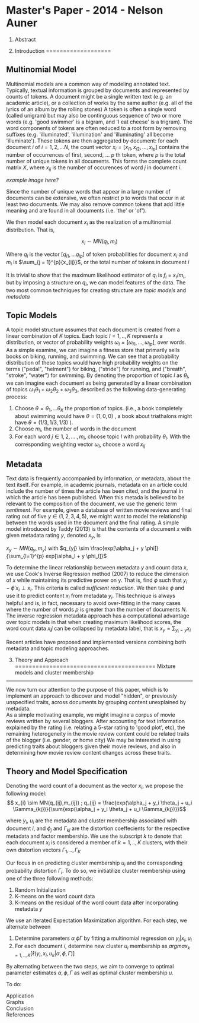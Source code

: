 Master's Paper - 2014 - Nelson Auner
===========================

1. Abstract

2. Introduction
===================

Multinomial Model
------------------

Multinomial models are a common way of modeling annotated text. 
Typically, textual information is grouped by documents and represented by counts of tokens. A document might be a single written text (e.g. an academic article), or a collection of works by the same author (e.g. all of the lyrics of an album by the rolling stones)
A token is often a single word (called unigram) but may also be continguous sequence of two or more words (e.g. 'good swimmer' is a bigram, and 'I eat cheese' is a trigram).
The word components of tokens are often reduced to a root form by removing suffixes (e.g. 'illuminated', 'illumination' and 'illuminating' all become 'illuminate').
These tokens are then aggregated by document: for each document $i$ of $i = 1,2,...N$, the count vector $x_i = [x_{i1}, x_{i2}, ... , x_{ip}]$ contains the number of occurrences of first, second, ... $p$ th token, where $p$ is the total number of unique tokens in all documents. 
This forms the complete count matrix $X$, where $x_{ij}$ is the number of occurences of word $j$ in document $i$.

*example image here?*

Since the number of unique words that appear in a large number of documents can be extensive, we often restrict $p$ to words that occur in at least two documents. 
We may also remove common tokens that add little meaning and are found in all documents (i.e. 'the' or 'of').

We then model each document $x_i$ as the realization of a multinomial distribution. That is, 

$$ x_{i} \sim MN(q_i,m_i) $$

Where $q_i$ is the vector $[q_{i1}, \dots q_{ip}]$ of token probabilities for document $x_i$ and $m_i$ is  $\sum_{j = 1}^{p}{x_{ij}}$, or the total number of tokens in document $i$

It is trivial to show that the maximum likelihood estimator of $q_i$ is $f_i$ = $x_i / m_i$, but by imposing a structure on $q_i$, we can model features of the data. 
The two most common techniques for creating structure are *topic models* and  *metadata*

Topic Models
--------------
A topic model structure assumes that each document is created from a linear combination of $K$ topics. Each topic $l = 1,..,K$ represents a distribution, or vector of probability weights $\omega_l = [\omega_{l1}, ... , \omega_{lp}]$, over words. 
As a simple examine, we can imagine a fitness store that primarily sells books on biking, running, and swimming. 
We can see that a probability distribution of these topics would have high probability weights on the terms ("pedal", "helment") for biking, ("stride") for running, and ("breath", "stroke", "water") for swimming.
By denoting the proportion of topic $l$ as $\theta_l$, we can imagine each document as being generated by a linear combination of topics $\omega_1 \theta_1 + \omega_2 \theta_2 + \omega_3 \theta_3$, described as the following data-generating process:

1. Choose $\theta = \theta_1,...\theta_K$ the proportion of topics. (i.e., a book completely about swimming would have $\theta=(1,0,0)$ , a book about triathalons might have $\theta =(1/3,1/3,1/3)$ ).
2. Choose $m_i$, the number of words in the document
3. For each word $j \in 1,2,....,m_i$, choose topic $l$ with probability $\theta_l$. With the corresponding weighting vector $\omega_l$, choose a word $x_{ij}$ 


Metadata
----------
Text data is frequently accompanied by information, or metadata, about the text itself. For example, in academic journals, metadata on an article could include the number of times the article has been cited, and the journal in which the article has been published.
When this metada is believed to be relevant to the composition of the document, we use the generic term *sentiment*. For example, given a database of written movie reviews and final rating out of five $y \in (1,2,3,4,5)$,
we might want to model the relationship between the words used in the document and the final rating.  A simple model introduced by Taddy (2013) is that the contents of a document $x$ with given metadata rating $y$, denoted $x_y$, is
	
$x_y \sim MN(q_y,m_y)$ with $q_{yj} \sim \frac{exp[\alpha_j + y \phi]}{\sum_{l=1}^{p} exp[\alpha_l + y \phi_l]}$

To determine the linear relationship between metadata $y$ and count data $x$, we use Cook's Inverse Regression method (2007) to reduce the dimension of $x$ 
while maintaining its predictive power on y. That is, find $\phi$ such that $y_i - \phi' x_i \perp x_i$. This criteria is called *sufficient reduction*.
We then take $\phi$ and use it to predict content $x_i$ from metadata $y_i$. This technique is always helpful and is, in fact, necessary to avoid over-fitting in the many cases where the number of words $p$ is greater than the number of documents $N$.
The inverse regression metadata approach has a computational advantage over topic models in that when creating maximum likelihood scores, the word count data $x_ij$ can be collapsed by metadata label, that is
$x_y = \sum_{y_{i} = y}{x_i}$

Recent articles have proposed and implemented versions combining both metadata and topic modeling approaches.

3. Theory and Approach
=========================================
Mixture models and cluster membership
--------------------
We now turn our attention to the purpose of this paper, which is to implement an approach to discover and model "hidden", or previously unspecified traits, across documents by grouping content unexplained by metadata.  
As a simple motivating example, we might imagine a corpus of movie reviews written by several bloggers. 
After accounting for text information explained by the rating (i.e. relating a 5-star rating to 'good plot', etc), the remaining heterogeneity in the movie review content could be related traits of the blogger (i.e. gender, or home city)
We may be interested in using predicting traits about bloggers given their movie reviews, and also in determining how movie review content changes across these traits.

Theory and Model Specification
----------------------------------
Denoting the word count of a document as the vector $x_i$, we propose the following model:
$$ x_{i} \sim MN(q_{ij},m_{ij}) ; q_{ij} = \frac{exp(\alpha_j + y_i \theta_j + u_i \Gamma_{kj})}{\sum{exp(\alpha_j + y_i \theta_j + u_i \Gamma_{kj})}}$$

where $y_i$, $u_i$ are the metadata and cluster membership associated with document $i$, and $\phi_j$ and $\Gamma_{kj}$ are the distortion coeffecients for the respective metadata and factor membership.
We use the subscript $k$ to denote that each document $x_i$ is considered a member of $k = 1,..,K$ clusters, with their own distortion vectors $\Gamma_1,..,\Gamma_K$

Our focus in on predicting cluster membership $u_i$ and the corresponding probability distortion $\Gamma_i$. 
To do so, we initiatilize cluster membership using one of the three following methods:

1. Random Initialization
2. K-means on the word count data
3. K-means on the residual of the word count data after incorporating metadata $y$

We use an iterated Expectation Maximization algorithm. For each step, we alternate between

1. Determine parameters $\alpha_, \phi \Gamma$ by fitting a multinomial regression on $y_i | x_i , u_i$
2. For each document $i$, determine new cluster $u_i$ membership as $argmax_{k = 1,..,K} \big[  \ell(y_i,x_i,u_k | \alpha, \phi, \Gamma) \big]$


By alternating between the two steps, we aim to converge to optimal parameter estimates $\alpha, \phi, \Gamma$ as well as optimal cluster membership $u$. 

To do: 

Application		
Graphs	
Conclusion	
References	




